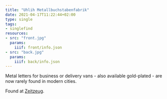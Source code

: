 ```yaml
---
title: "Uhlih Metallbuchstabenfabrik"
date: 2021-04-17T11:22:44+02:00
type: single
tags:
- singlefind
resources:
- src: "front.jpg"
  params:
    iiif: front/info.json
- src: "back.jpg"
  params:
    iiif: back/info.json
---
```

Metal letters for business or delivery vans - also available gold-plated - are now rarely found in modern cities.
<!--more-->
<div class="source">
Found at <a target="_blank" href="http://zeitzeug.de/">Zeitzeug</a>.
</div>
